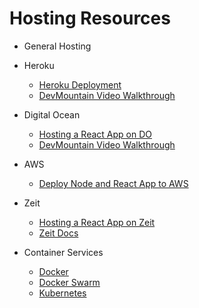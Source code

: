 # Hosting Resources

* General Hosting

* Heroku

  * [Heroku Deployment](https://github.com/DevMountain/deployment-heroku)
  * [DevMountain Video Walkthrough](https://vimeo.com/154365993)

* Digital Ocean

  * [Hosting a React App on DO](https://github.com/DevMountain/Hosting-React-Digital-Ocean)
  * [DevMountain Video Walkthrough](https://vimeo.com/154365993)

* AWS

  * [Deploy Node and React App to AWS](https://medium.com/@adhasmana/how-to-quickly-deploy-react-and-node-app-on-aws-80e5dfe7d86e)

* Zeit

  * [Hosting a React App on Zeit](https://github.com/DevMountain/Hosting-React-Zeit)
  * [Zeit Docs](https://zeit.co/docs)

* Container Services

  * [Docker](https://www.docker.com/)
  * [Docker Swarm](https://docs.docker.com/engine/swarm/)
  * [Kubernetes](https://kubernetes.io/docs/concepts/overview/what-is-kubernetes/)
